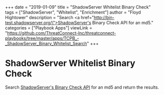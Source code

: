 +++
date = "2019-01-09"
title = "ShadowServer Whitelist Binary Check"
tags = ["ShadowServer", "Whitelist", "Enrichment"]
author = "Floyd Hightower"
description = "Search <a href=\"http://bin-test.shadowserver.org/\">ShadowServer's Binary Check API</a> for an md5."
categories = ["Playbook Apps"]
viewLink = "https://github.com/ThreatConnect-Inc/threatconnect-playbooks/tree/master/apps/TCPB_-_ShadowServer_Binary_Whitelist_Search"
+++

# ShadowServer Whitelist Binary Check

Search [ShadowServer's Binary Check API](http://bin-test.shadowserver.org/) for an md5 and return the results.
